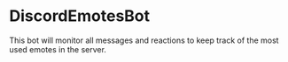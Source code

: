 # DiscordEmotesBot

This bot will monitor all messages and reactions to keep track of the most used emotes in the server.
